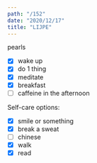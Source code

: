 ```yaml
---
path: "/152"
date: "2020/12/17"
title: "LIJPE"
---
```


pearls

- [x] wake up
- [x] do 1 thing
- [x] meditate
- [x] breakfast
- [ ] caffeine in the afternoon

Self-care options:
- [x] smile or something
- [x] break a sweat
- [ ] chinese
- [x] walk
- [x] read
